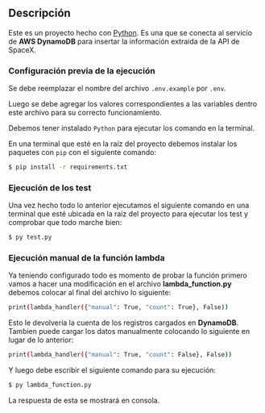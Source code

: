 ## Descripción

Este es un proyecto hecho con [Python](https://www.python.org/). Es una que se conecta al servicio de **AWS DynamoDB** para insertar la información extraida de la API de SpaceX.

### Configuración previa de la ejecución

Se debe reemplazar el nombre del archivo `.env.example` por `.env`.

Luego se debe agregar los valores correspondientes a las variables dentro este archivo para su correcto funcionamiento.

Debemos tener instalado ```Python``` para ejecutar los comando en la terminal.

En una terminal que esté en la raíz del proyecto debemos instalar los paquetes con ```pip``` con el siguiente comando:

```bash
$ pip install -r requirements.txt
```

### Ejecución de los test

Una vez hecho todo lo anterior ejecutamos el siguiente comando en una terminal que esté ubicada en la raíz del proyecto para ejecutar los test y comprobar que todo marche bien:

```bash
$ py test.py
```

### Ejecución manual de la función lambda

Ya teniendo configurado todo es momento de probar la función primero vamos a hacer una modificación en el archivo **lambda_function.py** debemos colocar al final del archivo lo siguiente:

```bash
print(lambda_handler({"manual": True, "count": True}, False))
```
Esto le devolvería la cuenta de los registros cargados en **DynamoDB**. Tambien puede cargar los datos manualmente colocando lo siguiente en lugar de lo anterior:

```bash
print(lambda_handler({"manual": True, "count": False}, False))
```

Y luego debe escribir el siguiente comando para su ejecución:


```bash
$ py lambda_function.py
```

La respuesta de esta se mostrará en consola.